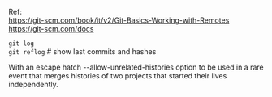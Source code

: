 Ref:  
https://git-scm.com/book/it/v2/Git-Basics-Working-with-Remotes  
https://git-scm.com/docs



`git log`  
`git reflog` # show last commits and hashes



With an escape hatch --allow-unrelated-histories option to be used in a rare event that merges histories of two projects that started their lives independently.
